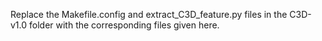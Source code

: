 Replace the Makefile.config and extract_C3D_feature.py files in the C3D-v1.0 folder with the corresponding files given here.
